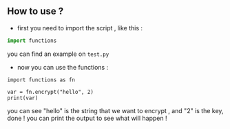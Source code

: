 ## How to use ?
- first you need to import the script , like this :
```python
import functions
```
you can find an example on ``test.py``

- now you can use the functions :
```
import functions as fn

var = fn.encrypt("hello", 2)
print(var)
```
you can see "hello" is the string that we want to encrypt , and "2" is the key, done !
you can print the output to see what will happen !
